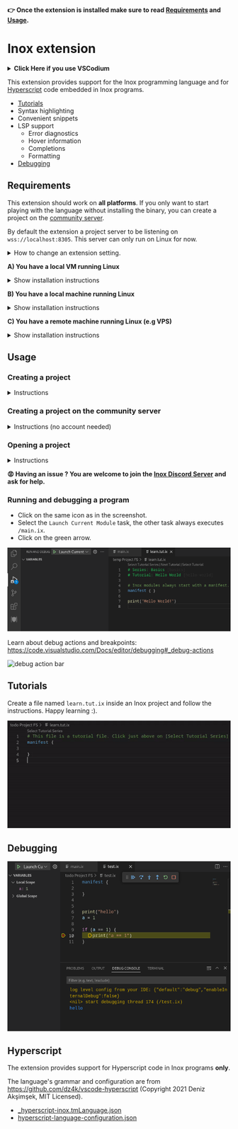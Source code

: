 **👉 Once the extension is installed make sure to read [Requirements](#requirements) and [Usage](#usage).**

# Inox extension

<details>

**<summary>Click Here if you use VSCodium</summary>**

Go to https://marketplace.visualstudio.com/items?itemName=graphr00t.inox and click on `Download Extension` to download the VSIX file for the extension:\
![image](https://user-images.githubusercontent.com/113632189/235324122-3f75a2bd-1238-4c53-9192-bcc530ab68c1.png)

You can install the extension in VSCodium by going to the **Extensions**
tab and clicking here:\
![image](https://user-images.githubusercontent.com/113632189/235324154-631e215c-1130-4da1-ae2a-a19806cd28c8.png)

</details>

This extension provides support for the Inox programming language and for [Hyperscript](https://hyperscript.org/) code embedded in Inox programs.

- [Tutorials](#tutorials)
- Syntax highlighting
- Convenient snippets
- LSP support
  - Error diagnostics
  - Hover information
  - Completions
  - Formatting
- [Debugging](#debugging)


## Requirements

This extension should work on **all platforms**. If you only want to start playing with the language without installing
the binary, you can create a project on the [community server](#creating-a-project-on-the-community-server).

By default the extension a project server to be listening on `wss://localhost:8305`. This server can only run on Linux for now.

<details>

<summary>How to change an extension setting.</summary>

![WebSocket setting change](./assets/docs/websocket-setting-change.gif)

</details>

__A) You have a local VM running Linux__

<details> 

<summary>Show installation instructions</summary>

Install the [inoxd daemon](https://github.com/inoxlang/inox/blob/master/docs/inox-daemon.md) to start the project server automatically __(recommended)__ or start it manually with the following command: `inox project-server &`.

**Make sure to forward the TCP port 8305 to the VM.**

</details>

__B) You have a local machine running Linux__

<details> 

<summary>Show installation instructions</summary>

The extension will automatically start the project server. By default the launch command is `inox project-server`, and projects
are stored in `$HOME/inox-projects`.

You can change the launch command in the settings: for configuring the projects' location
add `-config={"projectsDir":"/home/username/other-dir"}`. **It is recommended to update the launch command setting before creating any project.**

<!-- You can either install the [inoxd daemon](https://github.com/inoxlang/inox/blob/master/docs/inox-daemon.md) to start the project server automatically __(recommended)__ -->

</details>

__C) You have a remote machine running Linux (e.g VPS)__

<details> 

<summary>Show installation instructions</summary>

**⚠️ This setup is not recommended for now: the Inox binary is not production ready and probably has memory leaks.**

- Install the [inoxd daemon](https://github.com/inoxlang/inox/blob/master/docs/inox-daemon.md) to start the project server automatically.
- Update the **WebSocket Endpoint** setting to the following value: `wss://<server-ip>:8305`

</details>


## Usage

### Creating a project

<details>

<summary>Instructions</summary>

- Create a folder (example: `inox-web-app`)
- Open the folder in a **new VSCode window**
- Execute the VSCode command `Inox: Create New Project in Current Folder`

👉 If you created the project server **after** having opened the folder you can use the command `Developer: Reload Window` to restart the LSP client.

You can now [open the project](#opening-a-project).

</details>

### Creating a project on the community server

<details>

<summary>Instructions (no account needed)</summary>

- Create a folder (example: `inox-web-app`)
- Open the folder in a **new VSCode window**
- Execute the VSCode command `Inox: [Remote Community Server] Create New Temporary Project in Current Folder`

You can now [open the project](#opening-a-project).

_Note: programs running on the community server are only allowed to make HTTP requests to the following hosts: `localhost`, `jsonplaceholder.typicode.com`, and `example.com`._

</details>


### Opening a project

<details>

<summary>Instructions</summary>

- The first time open the `<name>.code-workspace` file and click on the floating button '**Open Workspace**'
- Subsequent times you can directly go in **File** > **Open Recent**:

![recent workspace](./assets/docs/recent-workspace.png)

The connection status to the server is indicated near the bottom right corner of the window. If the connection is established
the status should be the following:\
![remote FS status](./assets/docs/fs-status.png)

</details>


**😡 Having an issue ? You are welcome to join the [Inox Discord Server](https://discord.gg/53YGx8GzgE) and ask for help.**

### Running and debugging a program

- Click on the same icon as in the screenshot.
- Select the `Launch Current Module` task, the other task always executes `/main.ix`.
- Click on the green arrow.

![run & debug](assets/docs/run-debug.png)

Learn about debug actions and breakpoints: https://code.visualstudio.com/Docs/editor/debugging#_debug-actions

![debug action bar](https://code.visualstudio.com/assets/docs/editor/debugging/toolbar.png)

## Tutorials

Create a file named `learn.tut.ix` inside an Inox project and follow the instructions. Happy learning :).

![tutorial demo](assets/docs/tutorial-demo.gif)

## Debugging

![img](assets/docs/debug-demo.png)


## Hyperscript

The extension provides support for Hyperscript code in Inox programs **only**.

The language's grammar and configuration are from https://github.com/dz4k/vscode-hyperscript (Copyright 2021 Deniz Akşimşek, MIT Licensed).

- [_hyperscript-inox.tmLanguage.json](./syntaxes/_hyperscript-inox.tmLanguage.json)
- [hyperscript-language-configuration.json](./hyperscript-language-configuration.json)
